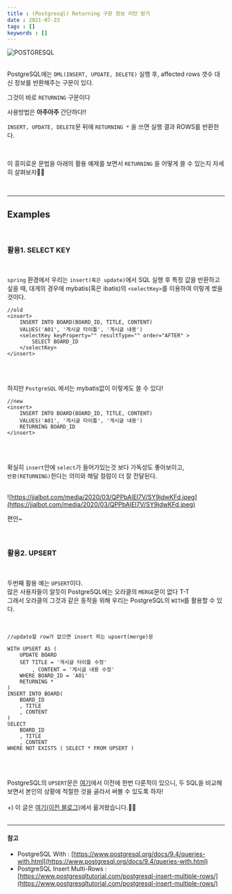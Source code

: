```yaml
---
title : (Postgresql) Returning 구문 정보 리턴 받기
date : 2021-07-23
tags : []
keywords : []
---
```


![POSTGRESQL](https://img1.daumcdn.net/thumb/R1280x0/?scode=mtistory2&fname=https%3A%2F%2Fblog.kakaocdn.net%2Fdn%2FdfhdXW%2Fbtq665WfGR8%2FQX4BBDAwhiz52sGi08Ychk%2Fimg.png)
<br/><br/>

PostgreSQL에는 `DML(INSERT, UPDATE, DELETE)` 실행 후, affected rows 갯수 대신 정보를 반환해주는 구문이 있다.

그것이 바로 `RETURNING` 구문이다

사용방법은 **아주아주** 간단하다!!  

`INSERT, UPDATE, DELETE`문 뒤에 `RETURNING *` 을 쓰면 실행 결과 ROWS를 반환한다.  

<br/>

이 흥미로운 문법을 아래의 활용 예제를 보면서 `RETURNING` 을 어떻게 쓸 수 있는지 자세히 살펴보자👩🤟

<br/>

---

## Examples
<br/>

### 활용1. SELECT KEY
<br/>

`spring` 환경에서 우리는 `insert(혹은 update)`에서 SQL 실행 후 특정 값을 반환하고 싶을 때, 
대게의 경우에 mybatis(혹은 ibatis)의 `<selectKey>`를 이용하여 이렇게 썼을 것이다.
```
//old
<insert>
    INSERT INTO BOARD(BOARD_ID, TITLE, CONTENT)
    VALUES('A01', '게시글 타이틀', '게시글 내용')
    <selectKey keyProperty="" resultType="" order="AFTER" >
        SELECT BOARD_ID
    </selectKey>        
</insert>
```
<br/><br/>

하지만 `PostgreSQL` 에서는 mybatis없이 이렇게도 쓸 수 있다!

```
//new
<insert>
    INSERT INTO BOARD(BOARD_ID, TITLE, CONTENT)
    VALUES('A01', '게시글 타이틀', '게시글 내용')
    RETURNING BOARD_ID
</insert>
```
<br/><br/>

확실히 `insert`안에 `select`가 들어가있는것 보다 가독성도 좋아보이고,  
`반환(RETURNING)`한다는 의미와 해달 컬럼이 더 잘 전달된다.
<br/><br/>

![https://jjalbot.com/media/2020/03/QPPbAIEl7V/SY9jdwKFd.jpeg](https://jjalbot.com/media/2020/03/QPPbAIEl7V/SY9jdwKFd.jpeg)

편안~
<br/><br/><br/>

### 활용2. UPSERT
<br/>

두번째 활용 예는 `UPSERT`이다. <br/>
많은 사용자들이 알듯이 PostgreSQL에는 오라클의 `MERGE`문이 없다 T-T  
그래서 오라클의 그것과 같은 동작을 위해 우리는 PostgreSQL의 `WITH`를 활용할 수 있다.

<br/>

```
//update할 row가 없으면 insert 하는 upsert(merge)문

WITH UPSERT AS (                            
    UPDATE BOARD
    SET TITLE = '게시글 타이틀 수정'
        , CONTENT = '게시글 내용 수정'
    WHERE BOARD_ID = 'A01'
    RETURNING *
)
INSERT INTO BOARD(
    BOARD_ID
    , TITLE
    , CONTENT
)
SELECT
    BOARD_ID
    , TITLE
    , CONTENT
WHERE NOT EXISTS ( SELECT * FROM UPSERT )
```
<br/><br/>


PostgreSQL의 `UPSERT`문은 [여기](https://didue.github.io/postgresql-upsert/)에서 이전에 한번 다룬적이 있으니, 두 SQL을 비교해보면서 본인의 상황에 적절한 것을 골라서 써볼 수 있도록 하자!
<br/><br/>
+) 이 글은 [여기(이전 블로그)](https://fascinate-zsoo.tistory.com/24)에서 옮겨왔습니다.🙋‍♀️
<br/><br/>

---

#### **참고**

-   PostgreSQL With : [https://www.postgresql.org/docs/9.4/queries-with.html](https://www.postgresql.org/docs/9.4/queries-with.html)
-   PostgreSQL Insert Multi-Rows : [https://www.postgresqltutorial.com/postgresql-insert-multiple-rows/](https://www.postgresqltutorial.com/postgresql-insert-multiple-rows/)
